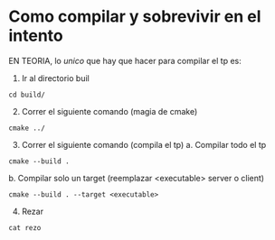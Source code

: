 # Como compilar y sobrevivir en el intento
EN TEORIA, lo *unico* que hay que hacer para compilar el tp es:

1. Ir al directorio buil
```console
cd build/
```
2. Correr el siguiente comando (magia de cmake)
```console
cmake ../
```
3. Correr el siguiente comando (compila el tp)
a. Compilar todo el tp
```console
cmake --build .
```
b. Compilar solo un target (reemplazar \<executable\> server o client)
```console
cmake --build . --target <executable>
```

4. Rezar
```
cat rezo
```
